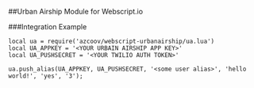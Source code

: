 ##Urban Airship Module for Webscript.io

###Integration Example

    local ua = require('azcoov/webscript-urbanairship/ua.lua')
    local UA_APPKEY = '<YOUR URBAIN AIRSHIP APP KEY>'
    local UA_PUSHSECRET = '<YOUR TWILIO AUTH TOKEN>'

    ua.push_alias(UA_APPKEY, UA_PUSHSECRET, '<some user alias>', 'hello world!', 'yes', '3');